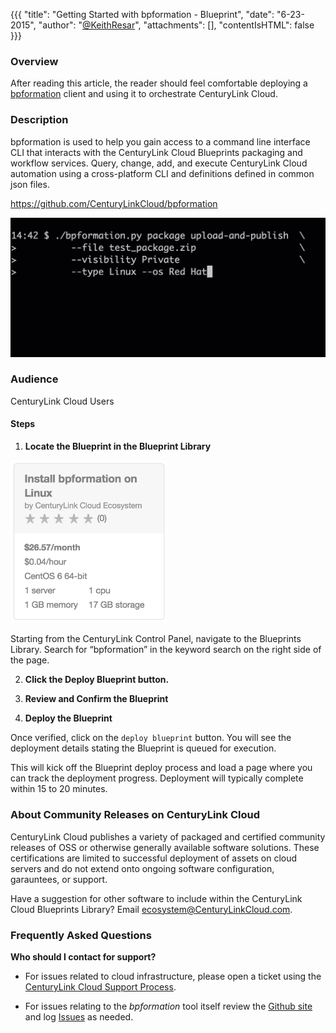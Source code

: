 {{{
  "title": "Getting Started with bpformation - Blueprint",
  "date": "6-23-2015",
  "author": "<a href='https://twitter.com/KeithResar'>@KeithResar</a>",
  "attachments": [],
  "contentIsHTML": false
}}}



### Overview

After reading this article, the reader should feel comfortable deploying a [bpformation](https://github.com/CenturyLinkCloud/bpformation) client and using it to orchestrate CenturyLink Cloud.

### Description

bpformation is used to help you gain access to a command line interface CLI that interacts with the CenturyLink Cloud Blueprints packaging and workflow services. Query, change, add, and execute CenturyLink Cloud automation using a cross-platform CLI and definitions defined in common json files.

https://github.com/CenturyLinkCloud/bpformation

<img src="../../images/bpformation/bpformation-animation.gif" style="border:0">


### Audience

CenturyLink Cloud Users

#### Steps


1. **Locate the Blueprint in the Blueprint Library**

  <img src="../../images/bpformation/blueprint_tiles.png" style="border:0;max-width:250px">

  Starting from the CenturyLink Control Panel, navigate to the Blueprints Library. Search for “bpformation” in the keyword search on the right side of the page.

2. **Click the Deploy Blueprint button.**

3. **Review and Confirm the Blueprint**

4. **Deploy the Blueprint**

  Once verified, click on the `deploy blueprint` button. You will see the deployment details stating the Blueprint is queued for execution.

  This will kick off the Blueprint deploy process and load a page where you can track the deployment progress. Deployment will typically complete 
  within 15 to 20 minutes.


### About Community Releases on CenturyLink Cloud

CenturyLink Cloud publishes a variety of packaged and certified community releases of OSS or otherwise generally available software solutions.
These certifications are limited to successful deployment of assets on cloud servers and do not extend onto ongoing software configuration, garauntees,
or support.

Have a suggestion for other software to include within the CenturyLink Cloud Blueprints Library?  Email ecosystem@CenturyLinkCloud.com.


### Frequently Asked Questions


**Who should I contact for support?**

* For issues related to cloud infrastructure, please open a ticket using the 
  [CenturyLink Cloud Support Process](../../Support/how-do-i-report-a-support-issue.md).

* For issues relating to the *bpformation* tool itself review the [Github site](https://github.com/CenturyLinkCloud/bpformation) and log 
  [Issues](https://github.com/CenturyLinkCloud/bpformation/issues) as needed.


